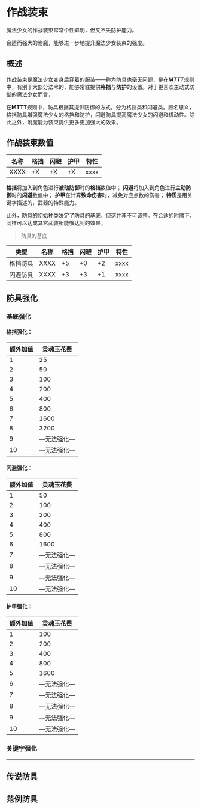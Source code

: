 # 作战装束


魔法少女的作战装束常常个性鲜明，但又不失防护能力。

合适而强大的附魔，能够进一步地提升魔法少女装束的强度。


## 概述

作战装束是魔法少女变身后穿着的服装——称为防具也毫无问题，是在***MTTT***规则中，有别于大部分法术的，能够常驻提供**格挡**与**防护**的设置。对于更喜欢主动式防御的魔法少女而言，

在**MTTT**规则中，防具根据其提供防御的方式，分为格挡类和闪避类。顾名思义，格挡防具增强魔法少女的格挡和防护，闪避防具提高魔法少女的闪避和机动性。除此之外，附魔能为装束提供更多更加强大的效果。


## 作战装束数值

| 名称      | 格挡 |闪避|护甲|特性|
| -------- |-------- |-------- |-------- |-------- |
| XXXX | +X   | +X      | +X   |xxxx|

**格挡**将加入到角色进行**被动防御**时的**格挡**数值中；
**闪避**将加入到角色进行**主动防御**时的**闪避**数值中；
**护甲**在计算**致命伤害**时，减免对应点数的伤害；
**特质**是用关键字描述的，武器的特殊能力。


此外，防具的初始种类决定了防具的基底，但这并非不可调整。在合适的附魔下，同样可以达成其它武装所能够达到的效果。

>防具的基底：

| 类型| 名称      | 格挡 |闪避|护甲|特性|
| --------| -------- |-------- |-------- |-------- |-------- |
| 格挡防具| XXXX | +5   | +0      | +2   |xxxx|
| 闪避防具| XXXX | +3   | +3      | +1   |xxxx|

## 防具强化


### 基底强化

#### 格挡强化：

| 额外加值 | 灵魂玉花费   |
| ---- | ------ |
| 1    | 25     |
| 2  | 50 |
| 3  | 100 |
| 4  | 200 |
| 5    | 400 |
| 6    | 800     |
| 7  | 1600 |
| 8  | 3200|
| 9  | —无法强化— |
| 10    | —无法强化—|

#### 闪避强化：

| 额外加值 | 灵魂玉花费   |
| ---- | ------ |
| 1    | 50     |
| 2  | 100 |
| 3  | 200 |
| 4  | 400 |
| 5    | 800 |
| 6    | 1600     |
| 7  | —无法强化— |
| 8  | —无法强化—|
| 9  | —无法强化— |
| 10    | —无法强化—|

#### 护甲强化：

| 额外加值 | 灵魂玉花费   |
| ---- | ------ |
| 1    | 100     |
| 2  | 200 |
| 3  | 400 |
| 4  | 800 |
| 5    | 1600 |
| 6    | —无法强化— |
| 7  | —无法强化— |
| 8  | —无法强化—|
| 9  | —无法强化— |
| 10    | —无法强化—|


### 关键字强化



***

## 传说防具




## 范例防具
